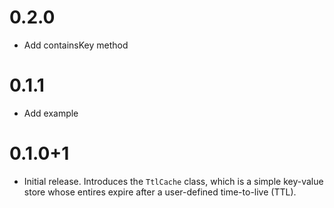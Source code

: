 # 0.2.0

- Add containsKey method

# 0.1.1

- Add example

# 0.1.0+1

- Initial release. Introduces the `TtlCache` class, which is a simple key-value
  store whose entires expire after a user-defined time-to-live (TTL).

